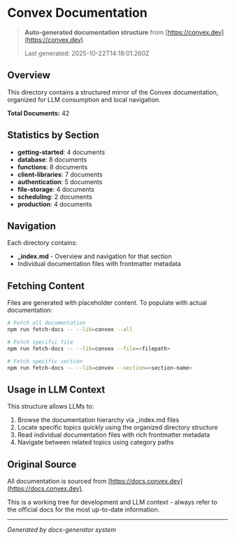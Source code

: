 # Convex Documentation

> **Auto-generated documentation structure** from [https://convex.dev](https://convex.dev)
>
> Last generated: 2025-10-22T14:18:01.260Z

## Overview

This directory contains a structured mirror of the Convex documentation, organized for LLM consumption and local navigation.

**Total Documents:** 42

## Statistics by Section

- **getting-started**: 4 documents
- **database**: 8 documents
- **functions**: 8 documents
- **client-libraries**: 7 documents
- **authentication**: 5 documents
- **file-storage**: 4 documents
- **scheduling**: 2 documents
- **production**: 4 documents

## Navigation

Each directory contains:
- **_index.md** - Overview and navigation for that section
- Individual documentation files with frontmatter metadata

## Fetching Content

Files are generated with placeholder content. To populate with actual documentation:

```bash
# Fetch all documentation
npm run fetch-docs -- --lib=convex --all

# Fetch specific file
npm run fetch-docs -- --lib=convex --file=<filepath>

# Fetch specific section
npm run fetch-docs -- --lib=convex --section=<section-name>
```

## Usage in LLM Context

This structure allows LLMs to:
1. Browse the documentation hierarchy via _index.md files
2. Locate specific topics quickly using the organized directory structure
3. Read individual documentation files with rich frontmatter metadata
4. Navigate between related topics using category paths

## Original Source

All documentation is sourced from [https://docs.convex.dev](https://docs.convex.dev).

This is a working tree for development and LLM context - always refer to the official docs for the most up-to-date information.

---

*Generated by docs-generator system*
